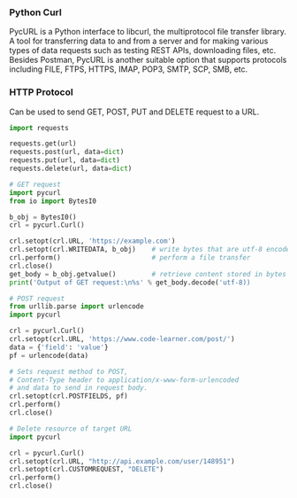 ### Python Curl

PycURL is a Python interface to libcurl, the multiprotocol file transfer library. A tool for transferring data to and from a server and for making various types of data requests such as testing REST APIs, downloading files, etc. Besides Postman, PycURL is another suitable option that supports protocols including FILE, FTPS, HTTPS, IMAP, POP3, SMTP, SCP, SMB, etc.

### HTTP Protocol

Can be used to send GET, POST, PUT and DELETE request to a URL.

```python
import requests

requests.get(url)
requests.post(url, data=dict)
requests.put(url, data=dict)
requests.delete(url, data=dict)
```

```python
# GET request
import pycurl
from io import BytesI0

b_obj = BytesI0()
crl = pycurl.Curl()

crl.setopt(crl.URL, 'https://example.com')
crl.setopt(crl.WRITEDATA, b_obj)    # write bytes that are utf-8 encoded
crl.perform()                       # perform a file transfer
crl.close()
get_body = b_obj.getvalue()         # retrieve content stored in bytes object
print('Output of GET request:\n%s' % get_body.decode('utf-8))
```

```python
# POST request
from urllib.parse import urlencode
import pycurl

crl = pycurl.Curl()
crl.setopt(crl.URL, 'https://www.code-learner.com/post/')
data = {'field': 'value'}
pf = urlencode(data)

# Sets request method to POST,
# Content-Type header to application/x-www-form-urlencoded
# and data to send in request body.
crl.setopt(crl.POSTFIELDS, pf)
crl.perform()
crl.close()
```

```python
# Delete resource of target URL
import pycurl

crl = pycurl.Curl()
crl.setopt(crl.URL, "http://api.example.com/user/148951")
crl.setopt(crl.CUSTOMREQUEST, "DELETE")
crl.perform()
crl.close()
```
